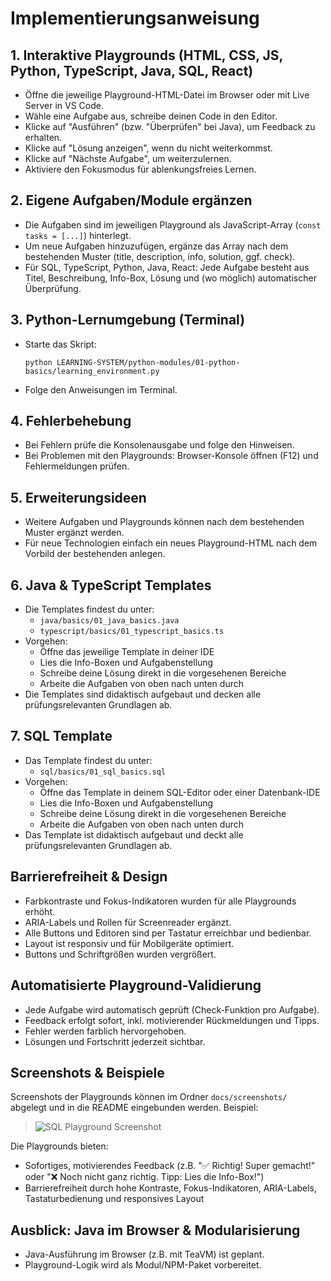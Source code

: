 # Implementierungsanweisung

## 1. Interaktive Playgrounds (HTML, CSS, JS, Python, TypeScript, Java, SQL, React)
- Öffne die jeweilige Playground-HTML-Datei im Browser oder mit Live Server in VS Code.
- Wähle eine Aufgabe aus, schreibe deinen Code in den Editor.
- Klicke auf "Ausführen" (bzw. "Überprüfen" bei Java), um Feedback zu erhalten.
- Klicke auf "Lösung anzeigen", wenn du nicht weiterkommst.
- Klicke auf "Nächste Aufgabe", um weiterzulernen.
- Aktiviere den Fokusmodus für ablenkungsfreies Lernen.

## 2. Eigene Aufgaben/Module ergänzen
- Die Aufgaben sind im jeweiligen Playground als JavaScript-Array (`const tasks = [...]`) hinterlegt.
- Um neue Aufgaben hinzuzufügen, ergänze das Array nach dem bestehenden Muster (title, description, info, solution, ggf. check).
- Für SQL, TypeScript, Python, Java, React: Jede Aufgabe besteht aus Titel, Beschreibung, Info-Box, Lösung und (wo möglich) automatischer Überprüfung.

## 3. Python-Lernumgebung (Terminal)
- Starte das Skript:
  ```
  python LEARNING-SYSTEM/python-modules/01-python-basics/learning_environment.py
  ```
- Folge den Anweisungen im Terminal.

## 4. Fehlerbehebung
- Bei Fehlern prüfe die Konsolenausgabe und folge den Hinweisen.
- Bei Problemen mit den Playgrounds: Browser-Konsole öffnen (F12) und Fehlermeldungen prüfen.

## 5. Erweiterungsideen
- Weitere Aufgaben und Playgrounds können nach dem bestehenden Muster ergänzt werden.
- Für neue Technologien einfach ein neues Playground-HTML nach dem Vorbild der bestehenden anlegen.

## 6. Java & TypeScript Templates
- Die Templates findest du unter:
  - `java/basics/01_java_basics.java`
  - `typescript/basics/01_typescript_basics.ts`
- Vorgehen:
  - Öffne das jeweilige Template in deiner IDE
  - Lies die Info-Boxen und Aufgabenstellung
  - Schreibe deine Lösung direkt in die vorgesehenen Bereiche
  - Arbeite die Aufgaben von oben nach unten durch
- Die Templates sind didaktisch aufgebaut und decken alle prüfungsrelevanten Grundlagen ab.

## 7. SQL Template
- Das Template findest du unter:
  - `sql/basics/01_sql_basics.sql`
- Vorgehen:
  - Öffne das Template in deinem SQL-Editor oder einer Datenbank-IDE
  - Lies die Info-Boxen und Aufgabenstellung
  - Schreibe deine Lösung direkt in die vorgesehenen Bereiche
  - Arbeite die Aufgaben von oben nach unten durch
- Das Template ist didaktisch aufgebaut und deckt alle prüfungsrelevanten Grundlagen ab.

## Barrierefreiheit & Design

- Farbkontraste und Fokus-Indikatoren wurden für alle Playgrounds erhöht.
- ARIA-Labels und Rollen für Screenreader ergänzt.
- Alle Buttons und Editoren sind per Tastatur erreichbar und bedienbar.
- Layout ist responsiv und für Mobilgeräte optimiert.
- Buttons und Schriftgrößen wurden vergrößert.

## Automatisierte Playground-Validierung

- Jede Aufgabe wird automatisch geprüft (Check-Funktion pro Aufgabe).
- Feedback erfolgt sofort, inkl. motivierender Rückmeldungen und Tipps.
- Fehler werden farblich hervorgehoben.
- Lösungen und Fortschritt jederzeit sichtbar.

## Screenshots & Beispiele

Screenshots der Playgrounds können im Ordner `docs/screenshots/` abgelegt und in die README eingebunden werden. Beispiel:

> ![SQL Playground Screenshot](./docs/screenshots/sql-playground.png)

Die Playgrounds bieten:
- Sofortiges, motivierendes Feedback (z.B. "✅ Richtig! Super gemacht!" oder "❌ Noch nicht ganz richtig. Tipp: Lies die Info-Box!")
- Barrierefreiheit durch hohe Kontraste, Fokus-Indikatoren, ARIA-Labels, Tastaturbedienung und responsives Layout

## Ausblick: Java im Browser & Modularisierung

- Java-Ausführung im Browser (z.B. mit TeaVM) ist geplant.
- Playground-Logik wird als Modul/NPM-Paket vorbereitet. 